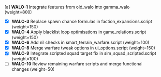[a] **WALO-1** Integrate features from old_walo into gamma_walo (weight=800)
  - [x] **WALO-3** Replace spawn chance formulas in faction_expansions.script (weight=150)
  - [x] **WALO-4** Apply blacklist loop optimisations in game_relations.script (weight=150)
  - [x] **WALO-6** Add nil checks in smart_terrain_warfare.script (weight=100)
  - [x] **WALO-8** Merge warfare tweak options in ui_options.script (weight=150)
  - [x] **WALO-9** Integrate scripted squad target fix in sim_squad_scripted.script (weight=100)
  - [ ] **WALO-10** Review remaining warfare scripts and merge functional changes (weight=50)
